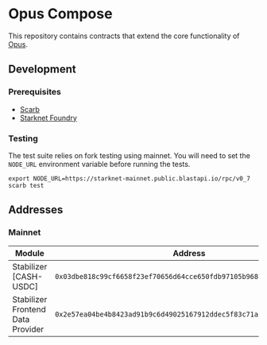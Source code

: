 # Opus Compose

This repository contains contracts that extend the core functionality of [Opus](https://github.com/lindy-labs/opus_contracts).

## Development

### Prerequisites

- [Scarb](https://docs.swmansion.com/scarb/docs.html)
- [Starknet Foundry](https://github.com/foundry-rs/starknet-foundry)

### Testing

The test suite relies on fork testing using mainnet. You will need to set the `NODE_URL` environment variable before running the tests.

```
export NODE_URL=https://starknet-mainnet.public.blastapi.io/rpc/v0_7
scarb test
```

## Addresses

### Mainnet

| Module | Address |
| ------ | --------|
| Stabilizer [CASH-USDC] | `0x03dbe818c99cf6658f23ef70656d64cce650fdb97105b96876d7e421fa25a528` |
| Stabilizer Frontend Data Provider | `0x2e57ea04be4b8423ad91b9c6d49025167912ddec5f83c71a9656ef611f31aac` |
